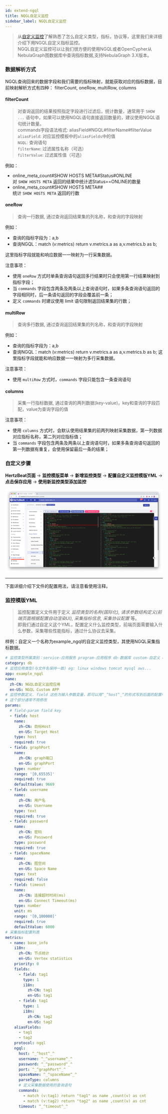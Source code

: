 ```yaml
---
id: extend-ngql
title: NQGL自定义监控
sidebar_label: NGQL自定义监控
---
```


> 从[自定义监控](extend-point)了解熟悉了怎么自定义类型，指标，协议等，这里我们来详细介绍下用NGQL自定义指标监控。   
> NGQL自定义监控可以让我们很方便的使用NGQL或者OpenCypher从NebulaGraph图数据库中查询指标数据,支持NebulaGraph 3.X版本。

### 数据解析方式

NGQL查询回来的数据字段和我们需要的指标映射，就能获取对应的指标数据，目前映射解析方式有四种： filterCount, oneRow, multiRow, columns

#### **filterCount**

> 对查询返回的结果按照指定字段进行过滤后，统计数量，通常用于 `SHOW ...` 语句中，如果可以使用NGQL语句直接返回数量的，建议使用NGQL语句统计数量。  
> commands字段语法格式: aliasField#NGQL#filterName#filterValue  
> `aliasField`: 对应监控模板中的`aliasFields`中的值  
> `NGQL`: 查询语句  
> `filterName`: 过滤属性名称（可选）  
> `filterValue`: 过滤属性值（可选）

例如： 
- online_meta_count#SHOW HOSTS META#Status#ONLINE  
    对 `SHOW HOSTS META` 返回的结果中统计滤Status==ONLINE的数量
- online_meta_count#SHOW HOSTS META##  
    统计 `SHOW HOSTS META` 返回的行数 

#### **oneRow**

> 查询一行数据, 通过查询返回结果集的列名称，和查询的字段映射

例如：

- 查询的指标字段为：a,b
- 查询NGQL：match (v:metrics) return v.metrics.a as a,v.metrics.b as b;

这里指标字段就能和响应数据一一映射为一行采集数据。

注意事项：

- 使用 `oneRow` 方式时单条查询语句返回多行结果时只会使用第一行结果映射到指标字段；
- 当 `commands` 字段包含两条及两条以上查询语句时，如果多条查询语句返回的字段相同时，后一条语句返回的字段会覆盖前一条；
- 定义 `commands` 时建议使用 limit 语句限制返回结果集的行数；

#### **multiRow**

> 查询多行数据, 通过查询返回结果集的列名称，和查询的字段映射

例如：   
- 查询的指标字段为：a,b  
- 查询NGQL：match (v:metrics) return v.metrics.a as a,v.metrics.b as b;
这里指标字段就能和响应数据一一映射为多行采集数据。

注意事项：

- 使用 `multiRow` 方式时，`commands` 字段只能包含一条查询语句

#### **columns**

> 采集一行指标数据, 通过查询的两列数据(key-value)，key和查询的字段匹配，value为查询字段的值

注意事项：

- 使用 `columns` 方式时，会默认使用结果集的前两列映射采集数据，第一列数据对应指标名称，第二列对应指标值；
- 当 `commands` 字段包含两条及两条以上查询语句时，如果多条查询语句返回的第一列数据有重复，会使用保留最后一条的结果；

### 自定义步骤

**HertzBeat页面** -> **监控模版菜单** -> **新增监控类型** -> **配置自定义监控模版YML** -> **点击保存应用** -> **使用新监控类型添加监控**

![](/img/docs/advanced/extend-point-1.png)

------- 
下面详细介绍下文件的配置用法，请注意看使用注释。

### 监控模版YML

> 监控配置定义文件用于定义 *监控类型的名称(国际化), 请求参数结构定义(前端页面根据配置自动渲染UI), 采集指标信息, 采集协议配置* 等。    
> 即我们通过自定义这个YML，配置定义什么监控类型，前端页面需要输入什么参数，采集哪些性能指标，通过什么协议去采集。

样例：自定义一个名称为example_ngql的自定义监控类型，其使用NGQL采集指标数据。

```yaml
# 监控类型所属类别：service-应用服务 program-应用程序 db-数据库 custom-自定义 os-操作系统 bigdata-大数据 mid-中间件 webserver-web服务器 cache-缓存 cn-云原生 network-网络监控等等
category: db
# 监控应用类型(与文件名保持一致) eg: linux windows tomcat mysql aws...
app: example_ngql
name:
  zh-CN: NGQL自定义监控应用
  en-US: NGQL Custom APP
# 监控参数定义. field 这些为输入参数变量，即可以用^_^host^_^的形式写到后面的配置中，系统自动变量值替换
# 这个部分通常不用修改
params:
  # field-param field key
  - field: host
    name:
      zh-CN: 目标Host
      en-US: Target Host
    type: host
    required: true
  - field: graphPort
    name:
      zh-CN: graph端口
      en-US: graphPort
    type: number
    range: '[0,65535]'
    required: true
    defaultValue: 9669
  - field: username
    name:
      zh-CN: 用户名
      en-US: Username
    type: text
    required: true
  - field: password
    name:
      zh-CN: 密码
      en-US: Password
    type: password
    required: true
  - field: spaceName
    name:
      zh-CN: 图空间
      en-US: Space Name
    type: text
    required: false
  - field: timeout
    name:
      zh-CN: 连接超时时间(ms)
      en-US: Connect Timeout(ms)
    type: number
    unit: ms
    range: '[0,100000]'
    required: true
    defaultValue: 6000
# 采集指标配置列表
metrics:
  - name: base_info
    i18n:
      zh-CN: 节点统计
      en-US: Vertex statistics
    priority: 0
    fields:
      - field: tag1
        type: 1
        i18n:
          zh-CN: tag1
          en-US: tag1
      - field: tag1
        type: 1
        i18n:
          zh-CN: tag2
          en-US: tag2
    aliasFields:
      - tag1
      - tag2
    protocol: ngql
    ngql:
      host: ^_^host^_^
      username: ^_^username^_^
      password: ^_^password^_^
      port: ^_^graphPort^_^
      spaceName: ^_^spaceName^_^
      parseType: columns
      # 定义采集数据使用的查询语句
      commands:
        - match (v:tag1) return "tag1" as name ,count(v) as cnt 
        - match (v:tag2) return "tag2" as name ,count(v) as cnt
      timeout: ^_^timeout^_^
```
